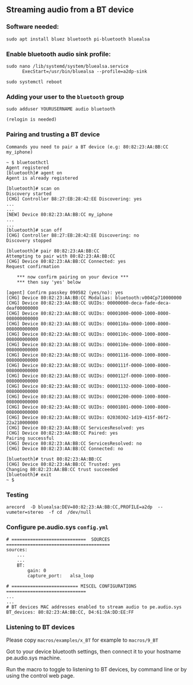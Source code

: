 ## Streaming audio from a BT device

### Software needed:

    sudo apt install bluez bluetooth pi-bluetooth bluealsa

### Enable bluetooth audio sink profile:
    
    sudo nano /lib/systemd/system/bluealsa.service
          ExecStart=/usr/bin/bluealsa --profile=a2dp-sink

    sudo systemctl reboot

### Adding your user to the `bluetooth` group

    sudo adduser YOURUSERNAME audio bluetooth
    
    (relogin is needed)


### Pairing and trusting a BT device

    Commands you need to pair a BT device (e.g: 80:82:23:AA:BB:CC my_iphone) 

    ~ $ bluetoothctl
    Agent registered
    [bluetooth]# agent on
    Agent is already registered

    [bluetooth]# scan on
    Discovery started
    [CHG] Controller B8:27:EB:28:42:EE Discovering: yes
    ...
    ...
    [NEW] Device 80:82:23:AA:BB:CC my_iphone
    ...
    ...
    [bluetooth]# scan off
    [CHG] Controller B8:27:EB:28:42:EE Discovering: no
    Discovery stopped

    [bluetooth]# pair 80:82:23:AA:BB:CC
    Attempting to pair with 80:82:23:AA:BB:CC
    [CHG] Device 80:82:23:AA:BB:CC Connected: yes
    Request confirmation

        *** now confirm pairing on your device ***
        *** then say 'yes' below
        
    [agent] Confirm passkey 090582 (yes/no): yes
    [CHG] Device 80:82:23:AA:BB:CC Modalias: bluetooth:v004Cp710000000
    [CHG] Device 80:82:23:AA:BB:CC UUIDs: 00000000-deca-fade-deca-deaf00000000
    [CHG] Device 80:82:23:AA:BB:CC UUIDs: 00001000-0000-1000-8000-008000000000
    [CHG] Device 80:82:23:AA:BB:CC UUIDs: 0000110a-0000-1000-8000-008000000000
    [CHG] Device 80:82:23:AA:BB:CC UUIDs: 0000110c-0000-1000-8000-008000000000
    [CHG] Device 80:82:23:AA:BB:CC UUIDs: 0000110e-0000-1000-8000-008000000000
    [CHG] Device 80:82:23:AA:BB:CC UUIDs: 00001116-0000-1000-8000-008000000000
    [CHG] Device 80:82:23:AA:BB:CC UUIDs: 0000111f-0000-1000-8000-008000000000
    [CHG] Device 80:82:23:AA:BB:CC UUIDs: 0000112f-0000-1000-8000-008000000000
    [CHG] Device 80:82:23:AA:BB:CC UUIDs: 00001132-0000-1000-8000-008000000000
    [CHG] Device 80:82:23:AA:BB:CC UUIDs: 00001200-0000-1000-8000-008000000000
    [CHG] Device 80:82:23:AA:BB:CC UUIDs: 00001801-0000-1000-8000-008000000000
    [CHG] Device 80:82:23:AA:BB:CC UUIDs: 02030302-1d19-415f-86f2-22a210000000
    [CHG] Device 80:82:23:AA:BB:CC ServicesResolved: yes
    [CHG] Device 80:82:23:AA:BB:CC Paired: yes
    Pairing successful
    [CHG] Device 80:82:23:AA:BB:CC ServicesResolved: no
    [CHG] Device 80:82:23:AA:BB:CC Connected: no

    [bluetooth]# trust 80:82:23:AA:BB:CC
    [CHG] Device 80:82:23:AA:BB:CC Trusted: yes
    Changing 80:82:23:AA:BB:CC trust succeeded
    [bluetooth]# exit
    ~ $ 


### Testing

    arecord  -D bluealsa:DEV=80:82:23:AA:BB:CC,PROFILE=a2dp  --vumeter=stereo  -f cd  /dev/null 
    

### Configure pe.audio.sys `config.yml`

    # ============================  SOURCES  =======================================
    sources:
        ...
        ...
        BT:
            gain: 0
            capture_port:   alsa_loop

    # ========================= MISCEL CONFIGURATIONS ==============================
    ...
    ...
    # BT devices MAC addresses enabled to stream audio to pe.audio.sys
    BT_devices: 80:82:23:AA:BB:CC, D4:61:DA:DD:EE:FF


### Listening to BT devices

Please copy `macros/examples/x_BT` for example to `macros/9_BT`

Got to your device bluetooth settings, then connect it to your hostname pe.audio.sys machine.

Run the macro to toggle to listening to BT devices, by command line or by using the control web page.
